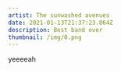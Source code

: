 ```yaml
---
artist: The sunwashed avenues
date: 2021-01-13T21:37:23.864Z
description: Best band ever
thumbnail: /img/0.png
---
```

yeeeeah